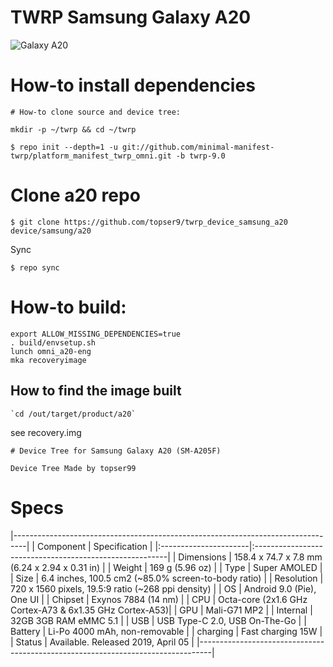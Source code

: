 # TWRP Samsung Galaxy A20
![Galaxy A20](https://fdn2.gsmarena.com/vv/bigpic/samsung-galaxy-a20.jpg "Galaxy A20")
# How-to install dependencies
```
# How-to clone source and device tree:

mkdir -p ~/twrp && cd ~/twrp

$ repo init --depth=1 -u git://github.com/minimal-manifest-twrp/platform_manifest_twrp_omni.git -b twrp-9.0
```
# Clone a20 repo
```
$ git clone https://github.com/topser9/twrp_device_samsung_a20 device/samsung/a20
```
Sync
```
$ repo sync
```
# How-to build:
```
export ALLOW_MISSING_DEPENDENCIES=true
. build/envsetup.sh
lunch omni_a20-eng
mka recoveryimage
```
## How to find the image built
```
`cd /out/target/product/a20`
```
see recovery.img
```
# Device Tree for Samsung Galaxy A20 (SM-A205F)

Device Tree Made by topser99
```
# Specs
|---------------------------------------------------------------------------------|
|      Component        |          Specification                                  |
|:----------------------|:--------------------------------------------------------|
| Dimensions            | 158.4 x 74.7 x 7.8 mm (6.24 x 2.94 x 0.31 in)           |
| Weight                | 169 g (5.96 oz)                                         |
| Type                  | Super AMOLED                                            |
| Size                  | 6.4 inches, 100.5 cm2 (~85.0% screen-to-body ratio)     |
| Resolution            | 720 x 1560 pixels, 19.5:9 ratio (~268 ppi density)      |
| OS                    |  Android 9.0 (Pie), One UI                              |
| Chipset               | Exynos 7884 (14 nm)                                     |
| CPU                   | Octa-core (2x1.6 GHz Cortex-A73 & 6x1.35 GHz Cortex-A53)|
| GPU                   | Mali-G71 MP2                                            |
| Internal              | 32GB 3GB RAM eMMC 5.1                                   |
| USB                   | USB Type-C 2.0, USB On-The-Go                           |
| Battery               | Li-Po 4000 mAh, non-removable                           |
| charging              | Fast charging 15W                                       |
| Status                | Available. Released 2019, April 05                      |
|---------------------------------------------------------------------------------|
